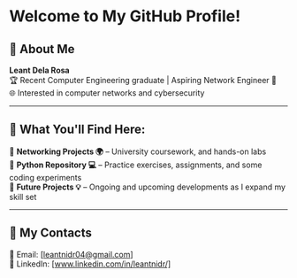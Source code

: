 # Welcome to My GitHub Profile!

## 📍 About Me
**Leant Dela Rosa**  
🏆 Recent Computer Engineering graduate | Aspiring Network Engineer 🎯  
🌐 Interested in computer networks and cybersecurity   

---

## 📂 What You'll Find Here:
🔹 **Networking Projects 🌍** – University coursework, and hands-on labs  
🔹 **Python Repository 💻** – Practice exercises, assignments, and some coding experiments  
🔹 **Future Projects 💡** – Ongoing and upcoming developments as I expand my skill set  

---

## 🤝 My Contacts
📧 Email: [leantnidr04@gmail.com]  
💼 LinkedIn: [www.linkedin.com/in/leantnidr/]  
